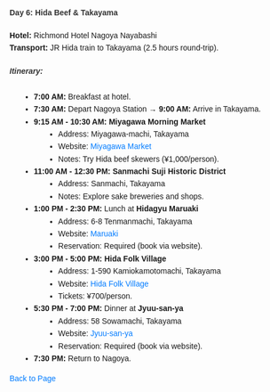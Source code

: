<html>
<head>
    <title>Day 6</title>
    <style>
        body {
            font-family: Arial, sans-serif;
            line-height: 1.6;
            margin: 20px;
        }
        h4, h5 {
            color: #333;
        }
        ul {
            list-style-type: disc;
            margin-left: 20px;
        }
        a {
            color: #007BFF;
            text-decoration: none;
        }
        a:hover {
            text-decoration: underline;
        }
    </style>
</head>
<body>
    <div>
        <h4><strong>Day 6: Hida Beef & Takayama</strong></h4>
        <p><strong>Hotel:</strong> Richmond Hotel Nagoya Nayabashi<br>
        <strong>Transport:</strong> JR Hida train to Takayama (2.5 hours round-trip).</p>
        <h5>Itinerary:</h5>
        <ul>
            <li><strong>7:00 AM:</strong> Breakfast at hotel.</li>      
            <li><strong>7:30 AM:</strong> Depart Nagoya Station → <strong>9:00 AM:</strong> Arrive in Takayama.</li>
            <li><strong>9:15 AM - 10:30 AM:</strong> <strong>Miyagawa Morning Market</strong>
                <ul>
                    <li>Address: Miyagawa-machi, Takayama</li>
                    <li>Website: <a href="https://www.hida.jp/english/">Miyagawa Market</a></li>
                    <li>Notes: Try Hida beef skewers (¥1,000/person).</li>
                </ul>
            </li>
            <li><strong>11:00 AM - 12:30 PM:</strong> <strong>Sanmachi Suji Historic District</strong>
                <ul>
                    <li>Address: Sanmachi, Takayama</li>
                    <li>Notes: Explore sake breweries and shops.</li>
                </ul>
            </li>
            <li><strong>1:00 PM - 2:30 PM:</strong> Lunch at <strong>Hidagyu Maruaki</strong>
                <ul>
                    <li>Address: 6-8 Tenmanmachi, Takayama</li>
                    <li>Website: <a href="https://hidagyu-maruaki.com/en/">Maruaki</a></li>
                    <li>Reservation: Required (book via website).</li>
                </ul>
            </li>
            <li><strong>3:00 PM - 5:00 PM:</strong> <strong>Hida Folk Village</strong>
                <ul>
                    <li>Address: 1-590 Kamiokamotomachi, Takayama</li>
                    <li>Website: <a href="https://www.hidanosato.co.jp/english/">Hida Folk Village</a></li>
                    <li>Tickets: ¥700/person.</li>
                </ul>
            </li>
            <li><strong>5:30 PM - 7:00 PM:</strong> Dinner at <strong>Jyuu-san-ya</strong>
                <ul>
                    <li>Address: 58 Sowamachi, Takayama</li>
                    <li>Website: <a href="https://www.jyuu-sanya.com/">Jyuu-san-ya</a></li>
                    <li>Reservation: Required (book via website).</li>
                </ul>
            </li>
            <li><strong>7:30 PM:</strong> Return to Nagoya.</li>
        </ul>
        <p><a href="https://inducedcandle172.github.io/inducedcandle172">Back to Page</a